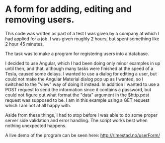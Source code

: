# A form for adding, editing and removing users.

This code was written as part of a test I was given by a company at which I had applied for a job. I was given roughly 2 hours, but spent something like 2 hour 45 minutes.

The task was to make a program for registering users into a database.

I decided to use Angular, which I had been doing only minor examples in up until then, and that, although many tasks were finished at the speed of a Tesla, caused some delays. I wanted to use a dialog for editing a user, but could not make the Angular Material dialog pop up as I wanted, so I switched to the "view" way of doing it instead. In addition I wanted to use a POST request to send the information since it contains a password, but could not figure out what format the "data" argument in the $http.post request was supposed to be. I am in this example using a GET request which I am not at all happy with.

Aside from these things, I had to stop before I was able to do some proper server side validation and error handling. The script works best when nothing unexpected happens.

A live demo of the program can be seen here: http://rimestad.no/userForm/
